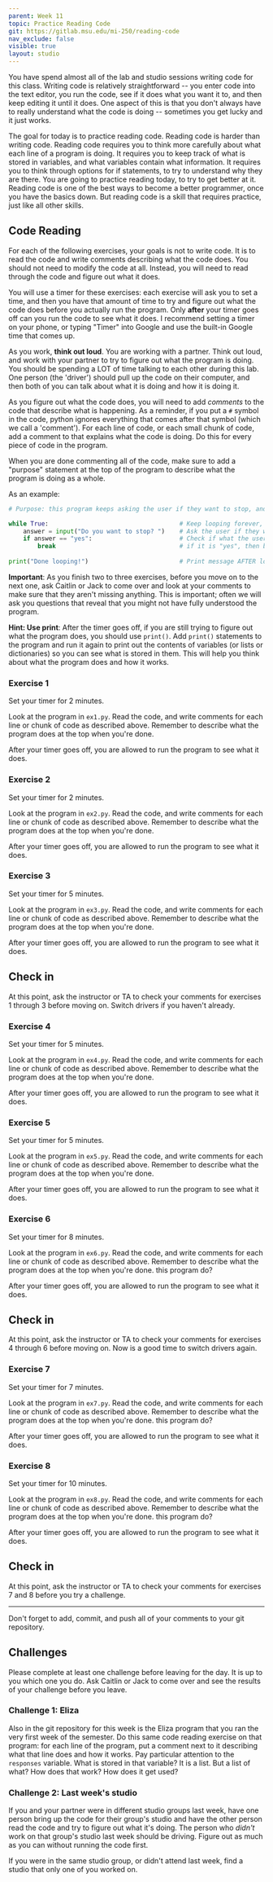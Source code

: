 ```yaml
---
parent: Week 11
topic: Practice Reading Code
git: https://gitlab.msu.edu/mi-250/reading-code
nav_exclude: false
visible: true
layout: studio
---
```


You have spend almost all of the lab and studio sessions writing code for this class. Writing code is relatively straightforward -- you enter code into the text editor, you run the code, see if it does what you want it to, and then keep editing it until it does. One aspect of this is that you don't always have to really understand what the code is doing -- sometimes you get lucky and it just works.

The goal for today is to practice reading code. Reading code is harder than writing code. Reading code requires you to think more carefully about what each line of a program is doing. It requires you to keep track of what is stored in variables, and what variables contain what information. It requires you to think through options for if statements, to try to understand why they are there. You are going to practice reading today, to try to get better at it. Reading code is one of the best ways to become a better programmer, once you have the basics down. But reading code is a skill that requires practice, just like all other skills.

## Code Reading

For each of the following exercises, your goals is not to write code.  It is to read the code and write comments describing what the code does. You should not need to modify the code at all. Instead, you will need to read through the code and figure out what it does.  

You will use a timer for these exercises: each exercise will ask you to set a time, and then you have that amount of time to try and figure out what the code does before you actually run the program. Only **after** your timer goes off can you run the code to see what it does. I recommend setting a timer on your phone, or typing "Timer" into Google and use the built-in Google time that comes up.

As you work, **think out loud**. You are working with a partner. Think out loud, and work with your partner to try to figure out what the program is doing. You should be spending a LOT of time talking to each other during this lab. One person (the 'driver') should pull up the code on their computer, and then both of you can talk about what it is doing and how it is doing it.

As you figure out what the code does, you will need to add *comments* to the code that describe what is happening. As a reminder, if you put a `#` symbol in the code, python ignores everything that comes after that symbol (which we call a 'comment'). For each line of code, or each small chunk of code, add a comment to that explains what the code is doing. Do this for every piece of code in the program. 

When you are done commenting all of the code, make sure to add a "purpose" statement at the top of the program to describe what the program is doing as a whole.

As an example:

```python
# Purpose: this program keeps asking the user if they want to stop, and stops when they say so

while True:                                    # Keep looping forever, until "break"
    answer = input("Do you want to stop? ")    # Ask the user if they want to stop, and store the result in the variable answer
    if answer == "yes":                        # Check if what the user typed in is the word "yes", all lowercase
        break                                  # if it is "yes", then break out of the while loop
                                               
print("Done looping!")                         # Print message AFTER loop is broken out of to let the user know the break was successful
```

**Important**: As you finish two to three exercises, before you move on to the next one, ask Caitlin or Jack to come over and look at your comments to make sure that they aren't missing anything. This is important; often we will ask you questions that reveal that you might not have fully understood the program. 

**Hint: Use print**: After the timer goes off, if you are still trying to figure out what the program does, you should use `print()`.  Add `print()` statements to the program and run it again to print out the contents of variables (or lists or dictionaries) so you can see what is stored in them. This will help you think about what the program does and how it works.

### Exercise 1

Set your timer for 2 minutes.

Look at the program in `ex1.py`. Read the code, and write comments for each line or chunk of code as described above. Remember to describe what the program does at the top when you're done.

After your timer goes off, you are allowed to run the program to see what it does.

### Exercise 2

Set your timer for 2 minutes.

Look at the program in `ex2.py`. Read the code, and write comments for each line or chunk of code as described above. Remember to describe what the program does at the top when you're done.

After your timer goes off, you are allowed to run the program to see what it does.

### Exercise 3

Set your timer for 5 minutes.

Look at the program in `ex3.py`. Read the code, and write comments for each line or chunk of code as described above. Remember to describe what the program does at the top when you're done.

After your timer goes off, you are allowed to run the program to see what it does.

## Check in

At this point, ask the instructor or TA to check your comments for exercises 1 through 3 before moving on. Switch drivers if you haven't already.

### Exercise 4 

Set your timer for 5 minutes.

Look at the program in `ex4.py`. Read the code, and write comments for each line or chunk of code as described above. Remember to describe what the program does at the top when you're done.

After your timer goes off, you are allowed to run the program to see what it does.

### Exercise 5

Set your timer for 5 minutes.

Look at the program in `ex5.py`. Read the code, and write comments for each line or chunk of code as described above. Remember to describe what the program does at the top when you're done.

After your timer goes off, you are allowed to run the program to see what it does.

### Exercise 6

Set your timer for 8 minutes.

Look at the program in `ex6.py`. Read the code, and write comments for each line or chunk of code as described above. Remember to describe what the program does at the top when you're done.
this program do?

After your timer goes off, you are allowed to run the program to see what it does.

## Check in

At this point, ask the instructor or TA to check your comments for exercises 4 through 6 before moving on. Now is a good time to switch drivers again.

### Exercise 7

Set your timer for 7 minutes.

Look at the program in `ex7.py`. Read the code, and write comments for each line or chunk of code as described above. Remember to describe what the program does at the top when you're done.
this program do?

After your timer goes off, you are allowed to run the program to see what it does.

### Exercise 8

Set your timer for 10 minutes.

Look at the program in `ex8.py`. Read the code, and write comments for each line or chunk of code as described above. Remember to describe what the program does at the top when you're done.
this program do?

After your timer goes off, you are allowed to run the program to see what it does.

## Check in

At this point, ask the instructor or TA to check your comments for exercises 7 and 8 before you try a challenge.

---

Don't forget to add, commit, and push all of your comments to your git repository.

## Challenges

Please complete at least one challenge before leaving for the day. It is up to you which one you do. Ask Caitlin or Jack to come over and see the results of your challenge before you leave.

### Challenge 1: Eliza

Also in the git repository for this week is the Eliza program that you ran the very first week of the semester. Do this same code reading exercise on that program: for each line of the program, put a comment next to it describing what that line does and how it works. Pay particular attention to the `responses` variable. What is stored in that variable? It is a list. But a list of what? How does that work? How does it get used?

### Challenge 2: Last week's studio

If you and your partner were in different studio groups last week, have one person bring up the code for their group's studio and have the other person read the code and try to figure out what it's doing. The person who *didn't* work on that group's studio last week should be driving. Figure out as much as you can without running the code first.

If you were in the same studio group, or didn't attend last week, find a studio that only one of you worked on.